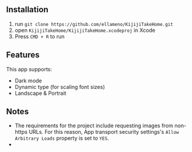 ## Installation
1. run `git clone https://github.com/ellameno/KijijiTakeHome.git`
2. open `KijijiTakeHome/KijijiTakeHome.xcodeproj` in Xcode
3. Press `CMD + R` to run

## Features
This app supports:
- Dark mode
- Dynamic type (for scaling font sizes)
- Landscape & Portrait

## Notes
- The requirements for the project include requesting images from non-https URLs. For this reason, App transport security settings's `Allow Arbitrary Loads` property is set to `YES`.
-
